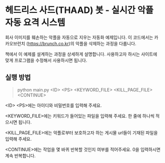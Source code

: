 # 헤드리스 사드(THAAD) 봇 - 실시간 악플 자동 요격 시스템

회사 이미지를 훼손하는 악플을 자동으로 지우는 자동화 예제입니다. 이 코드에서는 카카오브런치 (https://brunch.co.kr)의 악플을 삭제하는 과정을 다룹니다.

책에서 이 예제를 설계하는 과정을 상세하게 설명합니다. 사용하고자 하시는 사이트에 맞게 프로그램을 수정해서 사용하시면 됩니다.

## 실행 방법
> python main.py <ID\> <PS\> <KEYWORD_FILE\> <KILL_PAGE_FILE\> <CONTINUE\>

<ID\> <PS\>에는 아이디와 비밀번호를 입력해 주세요.
 
<KEYWORD_FILE\>에는 키워드가 들어있는 파일을 입력해 주세요. 한 줄에 하나씩 적으시면 됩니다.

<KILL_PAGE_FILE\>에는 악플로부터 보호하고자 하는 게시물 url들이 기재된 파일을 입력해 주세요.

<CONTINUE\>에는 작업을 몇 바퀴 반복할 것인지 여부를 적어주세요. 0을 입력하시면 계속 반복합니다.
